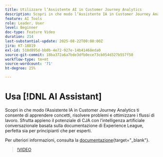 ```yaml
---
title: Utilizzare l’Assistente AI in Customer Journey Analytics
description: Scopri in che modo l’Assistente IA in Customer Journey Analytics ti consente di apprendere concetti, risolvere problemi e ottimizzare i flussi di lavoro.
feature: AI Tools
role: Leader, User
level: Beginner
doc-type: Feature Video
duration: 214
last-substantial-update: 2025-08-22T00:00:00Z
jira: KT-18819
exl-id: 518d895d-bb0b-4e72-927e-14b41468eda0
source-git-commit: 18ba372a6a7bde3dfb0ece73cb054d327b557f50
workflow-type: tm+mt
source-wordcount: '71'
ht-degree: 25%

---
```


# Usa [!DNL AI Assistant]

Scopri in che modo l’Assistente IA in Customer Journey Analytics ti consente di apprendere concetti, risolvere problemi e ottimizzare i flussi di lavoro. Sfrutta appieno il potenziale di CJA con l’intelligenza artificiale conversazionale basata sulla documentazione di Experience League, perfetta sia per principianti che per esperti.

Per ulteriori informazioni, consulta la [documentazione](https://experienceleague.adobe.com/it/docs/analytics-platform/using/cja-overview/cja-b2c-overview/ai-assistant){target="_blank"}.

>[!VIDEO](https://video.tv.adobe.com/v/3471163/?learn=on&captions=ita)
